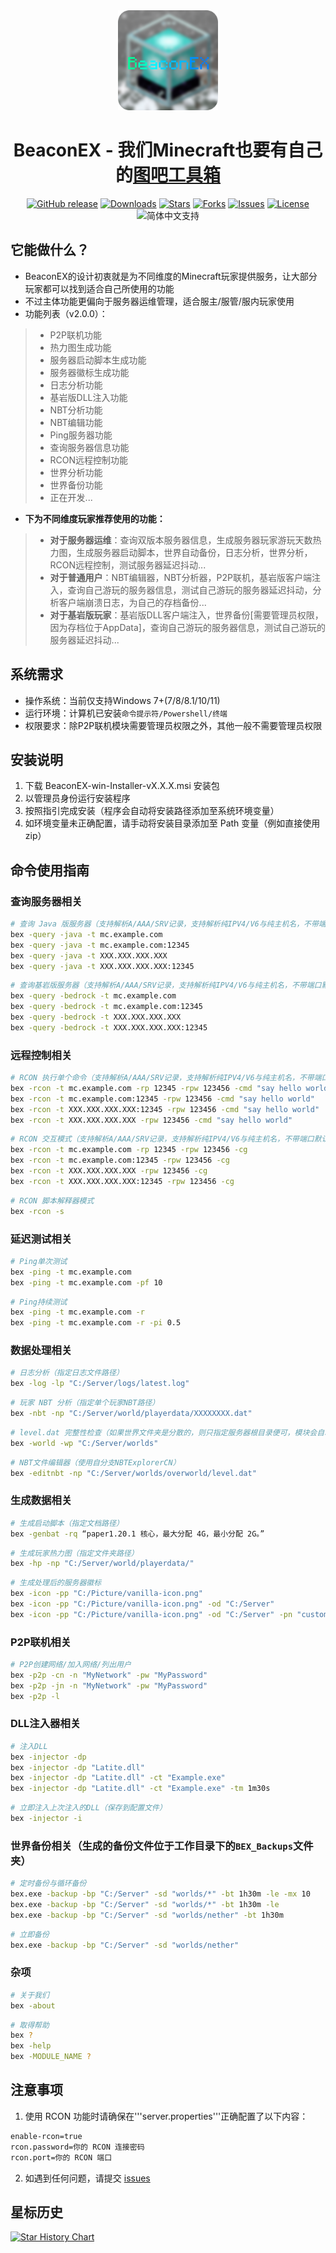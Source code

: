 <div align="center">

<img src="Resources/ICON.png" alt="Logo" width="160" height="160">

# BeaconEX - 我们Minecraft也要有自己的[图吧工具箱](https://tubatool.com.cn/?lang=ZH)

[![GitHub release](https://img.shields.io/github/v/release/GongSunFangYun/BeaconEX?style=flat-square)]()
[![Downloads](https://img.shields.io/github/downloads/GongSunFangYun/BeaconEX/total?style=flat-square)]()
[![Stars](https://img.shields.io/github/stars/GongSunFangYun/BeaconEX?style=flat-square)]()
[![Forks](https://img.shields.io/github/forks/GongSunFangYun/BeaconEX?style=flat-square)]()
[![Issues](https://img.shields.io/github/issues/GongSunFangYun/BeaconEX?style=flat-square)]()
[![License](https://img.shields.io/github/license/GongSunFangYun/BeaconEX?style=flat-square)]()
![简体中文支持](https://img.shields.io/badge/简体中文-支持-ff8c00?style=flat-square&labelColor=ff8c00&color=ffd700)

</div>

## 它能做什么？

- BeaconEX的设计初衷就是为不同维度的Minecraft玩家提供服务，让大部分玩家都可以找到适合自己所使用的功能
- 不过主体功能更偏向于服务器运维管理，适合服主/服管/服内玩家使用
- 功能列表（v2.0.0）：
>- P2P联机功能
>- 热力图生成功能
>- 服务器启动脚本生成功能
>- 服务器徽标生成功能
>- 日志分析功能
>- 基岩版DLL注入功能
>- NBT分析功能
>- NBT编辑功能
>- Ping服务器功能
>- 查询服务器信息功能
>- RCON远程控制功能
>- 世界分析功能
>- 世界备份功能
>- 正在开发...
- **下为不同维度玩家推荐使用的功能：**
>- **对于服务器运维**：查询双版本服务器信息，生成服务器玩家游玩天数热力图，生成服务器启动脚本，世界自动备份，日志分析，世界分析，RCON远程控制，测试服务器延迟抖动...
>- **对于普通用户**：NBT编辑器，NBT分析器，P2P联机，基岩版客户端注入，查询自己游玩的服务器信息，测试自己游玩的服务器延迟抖动，分析客户端崩溃日志，为自己的存档备份...
>- **对于基岩版玩家**：基岩版DLL客户端注入，世界备份[需要管理员权限，因为存档位于AppData]，查询自己游玩的服务器信息，测试自己游玩的服务器延迟抖动...

## 系统需求
- 操作系统：当前仅支持Windows 7+(7/8/8.1/10/11)
- 运行环境：计算机已安装```命令提示符/Powershell/终端```
- 权限要求：除P2P联机模块需要管理员权限之外，其他一般不需要管理员权限

## 安装说明
1. 下载 BeaconEX-win-Installer-vX.X.X.msi 安装包
2. 以管理员身份运行安装程序
3. 按照指引完成安装（程序会自动将安装路径添加至系统环境变量）
4. 如环境变量未正确配置，请手动将安装目录添加至 Path 变量（例如直接使用zip）

## 命令使用指南
### 查询服务器相关
```bash
# 查询 Java 版服务器（支持解析A/AAA/SRV记录，支持解析纯IPV4/V6与纯主机名，不带端口默认为25565）
bex -query -java -t mc.example.com
bex -query -java -t mc.example.com:12345
bex -query -java -t XXX.XXX.XXX.XXX
bex -query -java -t XXX.XXX.XXX.XXX:12345
```
```bash
# 查询基岩版服务器（支持解析A/AAA/SRV记录，支持解析纯IPV4/V6与纯主机名，不带端口默认为19132）
bex -query -bedrock -t mc.example.com
bex -query -bedrock -t mc.example.com:12345
bex -query -bedrock -t XXX.XXX.XXX.XXX
bex -query -bedrock -t XXX.XXX.XXX.XXX:12345
```
### 远程控制相关
```bash
# RCON 执行单个命令（支持解析A/AAA/SRV记录，支持解析纯IPV4/V6与纯主机名，不带端口默认JE25565/BE19132，RCON不帶端口默认25575）
bex -rcon -t mc.example.com -rp 12345 -rpw 123456 -cmd "say hello world！"
bex -rcon -t mc.example.com:12345 -rpw 123456 -cmd "say hello world"
bex -rcon -t XXX.XXX.XXX.XXX:12345 -rpw 123456 -cmd "say hello world"
bex -rcon -t XXX.XXX.XXX.XXX -rpw 123456 -cmd "say hello world"
```
```bash
# RCON 交互模式（支持解析A/AAA/SRV记录，支持解析纯IPV4/V6与纯主机名，不带端口默认JE25565/BE19132，RCON不帶端口默认25575）
bex -rcon -t mc.example.com -rp 12345 -rpw 123456 -cg
bex -rcon -t mc.example.com:12345 -rpw 123456 -cg
bex -rcon -t XXX.XXX.XXX.XXX -rpw 123456 -cg
bex -rcon -t XXX.XXX.XXX.XXX:12345 -rpw 123456 -cg
```
```bash
# RCON 脚本解释器模式
bex -rcon -s
```
### 延迟测试相关
```bash
# Ping单次测试
bex -ping -t mc.example.com
bex -ping -t mc.example.com -pf 10
```
```bash
# Ping持续测试
bex -ping -t mc.example.com -r
bex -ping -t mc.example.com -r -pi 0.5
```
### 数据处理相关
```bash
# 日志分析（指定日志文件路径）
bex -log -lp "C:/Server/logs/latest.log"
```
```bash
# 玩家 NBT 分析（指定单个玩家NBT路径）
bex -nbt -np "C:/Server/world/playerdata/XXXXXXXX.dat"
```
```bash
# level.dat 完整性检查（如果世界文件夹是分散的，则只指定服务器根目录便可，模块会自动扫描 level.dat 文件位置）
bex -world -wp "C:/Server/worlds"
```
```bash
# NBT文件编辑器（使用自分支NBTExplorerCN）
bex -editnbt -np "C:/Server/worlds/overworld/level.dat"
```
### 生成数据相关
```bash
# 生成启动脚本（指定文档路径）
bex -genbat -rq “paper1.20.1 核心，最大分配 4G，最小分配 2G。”
```
```bash
# 生成玩家热力图（指定文件夹路径）
bex -hp -np "C:/Server/world/playerdata/"
```
```bash
# 生成处理后的服务器徽标
bex -icon -pp "C:/Picture/vanilla-icon.png"
bex -icon -pp "C:/Picture/vanilla-icon.png" -od "C:/Server"
bex -icon -pp "C:/Picture/vanilla-icon.png" -od "C:/Server" -pn "custom-name.png"
```
### P2P联机相关
```bash
# P2P创建网络/加入网络/列出用户
bex -p2p -cn -n "MyNetwork" -pw "MyPassword"  
bex -p2p -jn -n "MyNetwork" -pw "MyPassword"  
bex -p2p -l
```
### DLL注入器相关
```bash
# 注入DLL
bex -injector -dp  
bex -injector -dp "Latite.dll"  
bex -injector -dp "Latite.dll" -ct "Example.exe"
bex -injector -dp "Latite.dll" -ct "Example.exe" -tm 1m30s  
```
```bash
# 立即注入上次注入的DLL（保存到配置文件）
bex -injector -i
```
### 世界备份相关（生成的备份文件位于工作目录下的```BEX_Backups```文件夹）
```bash
# 定时备份与循环备份
bex.exe -backup -bp "C:/Server" -sd "worlds/*" -bt 1h30m -le -mx 10
bex.exe -backup -bp "C:/Server" -sd "worlds/*" -bt 1h30m -le
bex.exe -backup -bp "C:/Server" -sd "worlds/nether" -bt 1h30m
```
```bash
# 立即备份
bex.exe -backup -bp "C:/Server" -sd "worlds/nether"
```
### 杂项
```bash
# 关于我们
bex -about
```
```bash
# 取得帮助
bex ?
bex -help
bex -MODULE_NAME ?
```
## 注意事项  
1. 使用 RCON 功能时请确保在'''server.properties'''正确配置了以下内容：
```bash
enable-rcon=true
rcon.password=你的 RCON 连接密码
rcon.port=你的 RCON 端口
```
2. 如遇到任何问题，请提交 [issues](https://github.com/GongSunFangYun/BeaconEX/issues/new)

## 星标历史

<a href="https://www.star-history.com/#GongSunFangYun/BeaconEX&Date">
 <picture>
   <source media="(prefers-color-scheme: dark)" srcset="https://api.star-history.com/svg?repos=GongSunFangYun/BeaconEX&type=Date&theme=dark" />
   <source media="(prefers-color-scheme: light)" srcset="https://api.star-history.com/svg?repos=GongSunFangYun/BeaconEX&type=Date" />
   <img alt="Star History Chart" src="https://api.star-history.com/svg?repos=GongSunFangYun/BeaconEX&type=Date" />
 </picture>
</a>
